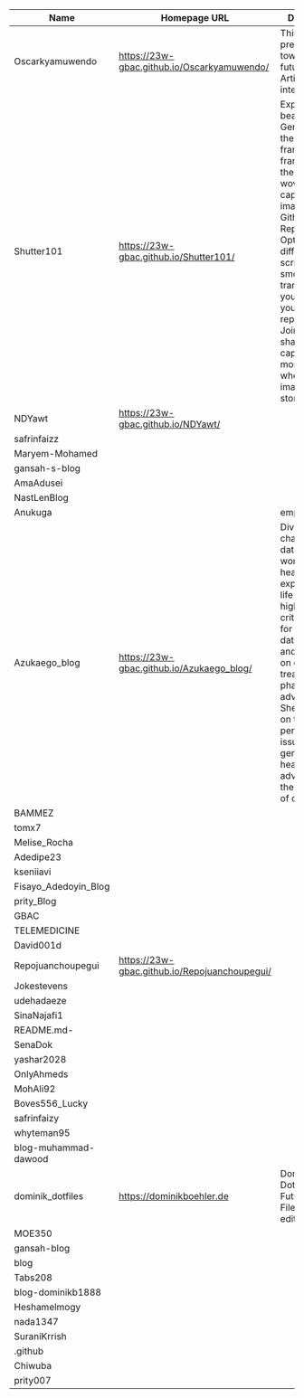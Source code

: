 | Name | Homepage URL | Description |
|---|---|---|
| Oscarkyamuwendo | https://23w-gbac.github.io/Oscarkyamuwendo/ | This is my prediction towards the future of Artificial intelligence |
| Shutter101 | https://23w-gbac.github.io/Shutter101/ | Explore the beauty of Germany and the world,  frame by frame. Unveil the travel gems woven with captivating images on this Github Repository . Optimizing different scripts for smooth transition from your gear to your repository. Join me and share your captured moment, where every image tells a story.  |
| NDYawt | https://23w-gbac.github.io/NDYawt/ |  |
| safrinfaizz |  |  |
| Maryem-Mohamed |  |  |
| gansah-s-blog |  |  |
| AmaAdusei |  |  |
| NastLenBlog |  |  |
| Anukuga |  | empty |
| Azukaego_blog | https://23w-gbac.github.io/Azukaego_blog/ | Diving into the challenges of data quality in women's healthcare, exploring real-life stories that highlight the critical need for accurate data collection and its impact on diagnoses, treatment, and pharmaceutical advancements. Shedding light on the persistent issues of gender bias in healthcare and advocating for the importance of quality data. |
| BAMMEZ |  |  |
| tomx7 |  |  |
| Melise_Rocha |  |  |
| Adedipe23 |  |  |
| kseniiavi |  |  |
| Fisayo_Adedoyin_Blog |  |  |
| prity_Blog |  |  |
| GBAC |  |  |
| TELEMEDICINE |  |  |
| David001d |  |  |
| Repojuanchoupegui | https://23w-gbac.github.io/Repojuanchoupegui/ |  |
| Jokestevens |  |  |
| udehadaeze |  |  |
| SinaNajafi1 |  |  |
| README.md- |  |  |
| SenaDok |  |  |
| yashar2028 |  |  |
| OnlyAhmeds |  |  |
| MohAli92 |  |  |
| Boves556_Lucky |  |  |
| safrinfaizy |  |  |
| whyteman95 |  |  |
| blog-muhammad-dawood |  |  |
| dominik_dotfiles | https://dominikboehler.de | Dominiks Dotfiles - Future set of Files now edited at 14:17 |
| MOE350 |  |  |
| gansah-blog |  |  |
| blog |  |  |
| Tabs208 |  |  |
| blog-dominikb1888 |  |  |
| Heshamelmogy |  |  |
| nada1347 |  |  |
| SuraniKrrish |  |  |
| .github |  |  |
| Chiwuba |  |  |
| prity007 |  |  |

